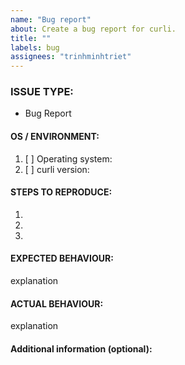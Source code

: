 ```yaml
---
name: "Bug report"
about: Create a bug report for curli.
title: ""
labels: bug
assignees: "trinhminhtriet"
---
```


<!---
1. Verify first that your issue/request is not already reported on GitHub.

2. PLEASE FILL OUT ALL REQUIRED INFORMATION BELOW! Otherwise it might take more time to properly handle this bug report.
-->

### ISSUE TYPE:

- Bug Report

#### OS / ENVIRONMENT:

1. [ ] Operating system:
2. [ ] curli version:

#### STEPS TO REPRODUCE:

1.
2.
3.

#### EXPECTED BEHAVIOUR:

explanation

#### ACTUAL BEHAVIOUR:

explanation

#### Additional information (optional):
